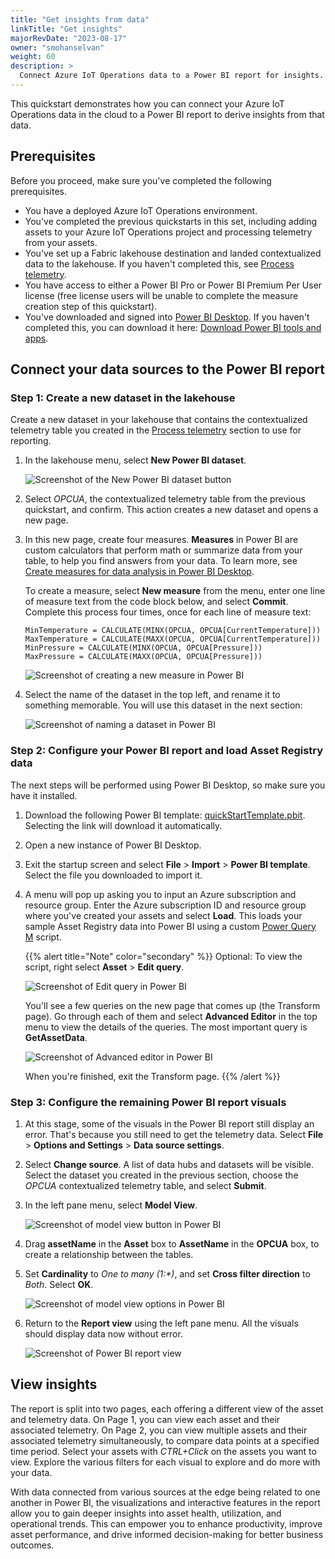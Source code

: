 ```yaml
---
title: "Get insights from data"
linkTitle: "Get insights"
majorRevDate: "2023-08-17"
owner: "smohanselvan"
weight: 60
description: >
  Connect Azure IoT Operations data to a Power BI report for insights.
---
```


This quickstart demonstrates how you can connect your Azure IoT Operations data in the cloud to a Power BI report to derive insights from that data.

## Prerequisites

Before you proceed, make sure you've completed the following prerequisites.

* You have a deployed Azure IoT Operations environment.
* You've completed the previous quickstarts in this set, including adding assets to your Azure IoT Operations project and processing telemetry from your assets.
* You've set up a Fabric lakehouse destination and landed contextualized data to the lakehouse. If you haven't completed this, see [Process telemetry](../process-telemetry/).
* You have access to either a Power BI Pro or Power BI Premium Per User license (free license users will be unable to complete the measure creation step of this quickstart).
* You've downloaded and signed into [Power BI Desktop](https://learn.microsoft.com/power-bi/fundamentals/desktop-what-is-desktop). If you haven't completed this, you can download it here: [Download Power BI tools and apps](https://powerbi.microsoft.com/downloads/).

## Connect your data sources to the Power BI report

### Step 1: Create a new dataset in the lakehouse

Create a new dataset in your lakehouse that contains the contextualized telemetry table you created in the [Process telemetry](../process-telemetry/) section to use for reporting.

1. In the lakehouse menu, select **New Power BI dataset**.

   ![Screenshot of the New Power BI dataset button](new-powerbi-dataset.png)

2. Select *OPCUA*, the contextualized telemetry table from the previous quickstart, and confirm. This action creates a new dataset and opens a new page.

3. In this new page, create four measures. **Measures** in Power BI are custom calculators that perform math or summarize data from your table, to help you find answers from your data. To learn more, see [Create measures for data analysis in Power BI Desktop](https://learn.microsoft.com/power-bi/transform-model/desktop-measures).

   To create a measure, select **New measure** from the menu, enter one line of measure text from the code block below, and select **Commit**. Complete this process four times, once for each line of measure text:

   ```power-bi
   MinTemperature = CALCULATE(MINX(OPCUA, OPCUA[CurrentTemperature]))
   MaxTemperature = CALCULATE(MAXX(OPCUA, OPCUA[CurrentTemperature]))
   MinPressure = CALCULATE(MINX(OPCUA, OPCUA[Pressure]))
   MaxPressure = CALCULATE(MAXX(OPCUA, OPCUA[Pressure]))
   ```

   ![Screenshot of creating a new measure in Power BI](power-bi-new-measure.png)

4. Select the name of the dataset in the top left, and rename it to something memorable. You will use this dataset in the next section:

   ![Screenshot of naming a dataset in Power BI](power-bi-name-dataset.png)

### Step 2: Configure your Power BI report and load Asset Registry data

The next steps will be performed using Power BI Desktop, so make sure you have it installed.

1. Download the following Power BI template: [quickStartTemplate.pbit](quickStartTemplate.pbit). Selecting the link will download it automatically.
2. Open a new instance of Power BI Desktop.
3. Exit the startup screen and select **File** > **Import** > **Power BI template**. Select the file you downloaded to import it.
4. A menu will pop up asking you to input an Azure subscription and resource group. Enter the Azure subscription ID and resource group where you've created your assets and select **Load**. This loads your sample Asset Registry data into Power BI using a custom [Power Query M](https://learn.microsoft.com/powerquery-m/) script.  

   {{% alert title="Note" color="secondary" %}}
   Optional: To view the script, right select **Asset** > **Edit query**.

   ![Screenshot of Edit query in Power BI](power-bi-edit-query.png)

   You'll see a few queries on the new page that comes up (the Transform page). Go through each of them and select **Advanced Editor** in the top menu to view the details of the queries. The most important query is **GetAssetData**.

   ![Screenshot of Advanced editor in Power BI](power-bi-advanced-editor.png)

   When you're finished, exit the Transform page.
   {{% /alert %}}

### Step 3: Configure the remaining Power BI report visuals

1. At this stage, some of the visuals in the Power BI report still display an error. That's because you still need to get the telemetry data. Select **File** > **Options and Settings** > **Data source settings**.  

2. Select **Change source**. A list of data hubs and datasets will be visible. Select the dataset you created in the previous section, choose the *OPCUA* contextualized telemetry table, and select **Submit**.

3. In the left pane menu, select **Model View**.

   ![Screenshot of model view button in Power BI](power-bi-model-view.png)

4. Drag **assetName** in the **Asset** box to **AssetName** in the **OPCUA** box, to create a relationship between the tables.

5. Set **Cardinality** to _One to many (1:*)_, and set **Cross filter direction** to _Both_. Select **OK**.

   ![Screenshot of model view options in Power BI](power-bi-model-view-options.png)

6. Return to the **Report view** using the left pane menu. All the visuals should display data now without error.

   ![Screenshot of Power BI report view](new-powerbi-page1.png)

## View insights

The report is split into two pages, each offering a different view of the asset and telemetry data. On Page 1, you can view each asset and their associated telemetry. On Page 2, you can view multiple assets and their associated telemetry simultaneously, to compare data points at a specified time period. Select your assets with _CTRL+Click_ on the assets you want to view. Explore the various filters for each visual to explore and do more with your data.

With data connected from various sources at the edge being related to one another in Power BI, the visualizations and interactive features in the report allow you to gain deeper insights into asset health, utilization, and operational trends. This can empower you to enhance productivity, improve asset performance, and drive informed decision-making for better business outcomes.